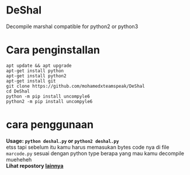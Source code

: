 # DeShal
Decompile marshal compatible for python2 or python3

# Cara penginstallan
```
apt update && apt upgrade
apt-get install python
apt-get install python2
apt-get install git
git clone https://github.com/mohamedxteamspeak/DeShal
cd DeShal
python -m pip install uncompyle6
python2 -m pip install uncompyle6
```

# cara penggunaan
<b>Usage: ```python deshal.py``` or ```python2 deshal.py```</b><br>
etss tapi sebelum itu kamu harus memasukan bytes code nya di file ```marcode.py``` sesuai dengan python type berapa yang mau kamu decompile mueheheh<br>
<b>Lihat repostory <a href='https://github.com/KANG-NEWBIE?tab=repositories'> lainnya</a></b>
